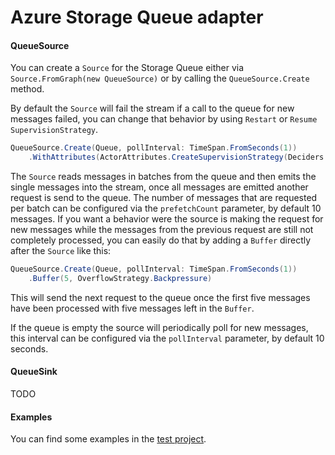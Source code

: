 # Azure Storage Queue adapter


#### QueueSource

You can create a `Source` for the Storage Queue either via `Source.FromGraph(new QueueSource)` or by calling the `QueueSource.Create` method. 

By default the `Source` will fail the stream if a call to the queue for new messages failed, you can change that behavior by using `Restart` or `Resume` `SupervisionStrategy`.

```csharp
QueueSource.Create(Queue, pollInterval: TimeSpan.FromSeconds(1))
    .WithAttributes(ActorAttributes.CreateSupervisionStrategy(Deciders.ResumingDecider))
```

The `Source` reads messages in batches from the queue and then emits the single messages into the stream, once all messages are emitted another request is send to the queue. The number of messages that are requested per batch can be configured via the `prefetchCount` parameter, by default 10 messages. If you want a behavior were the source is making the request for new messages while the messages from the previous request are still not completely processed, you can easily do that by adding a `Buffer` directly after the `Source` like this: 

```csharp
QueueSource.Create(Queue, pollInterval: TimeSpan.FromSeconds(1))
    .Buffer(5, OverflowStrategy.Backpressure)
```

This will send the next request to the queue once the first five messages have been processed with five messages left in the `Buffer`.

If the queue is empty the source will periodically poll for new messages, this interval can be configured via the `pollInterval` parameter, by default 10 seconds.

#### QueueSink

TODO

#### Examples

You can find some examples in the [test project](https://github.com/Silv3rcircl3/Akka.Streams.Azure/tree/master/src/Akka.Streams.Azure.StorageQueue.Tests).